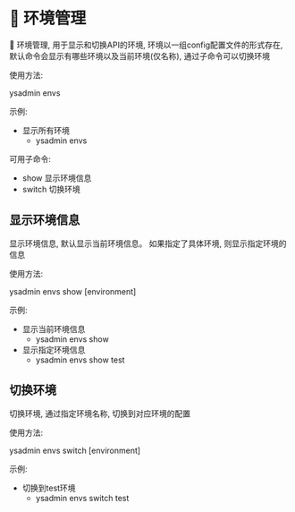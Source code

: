 # 🎄 环境管理

🎄 环境管理, 用于显示和切换API的环境, 环境以一组config配置文件的形式存在, 默认命令会显示有哪些环境以及当前环境(仅名称), 通过子命令可以切换环境

使用方法:

ysadmin envs

示例:

- 显示所有环境
  - ysadmin envs

可用子命令:

- show   显示环境信息
- switch   切换环境

## 显示环境信息

显示环境信息, 默认显示当前环境信息。 如果指定了具体环境, 则显示指定环境的信息

使用方法:

ysadmin envs show [environment]

示例:

- 显示当前环境信息
  - ysadmin envs show
- 显示指定环境信息
  - ysadmin envs show test

## 切换环境

切换环境, 通过指定环境名称, 切换到对应环境的配置

使用方法:

ysadmin envs switch [environment]

示例:

- 切换到test环境
  - ysadmin envs switch test

